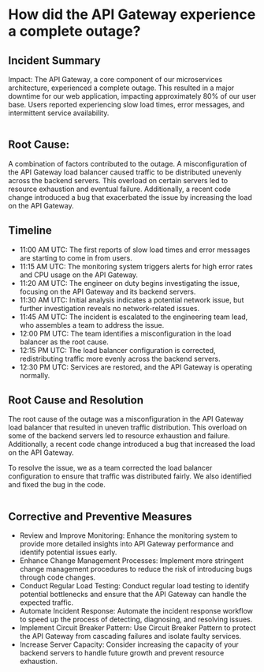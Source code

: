 <h1>How did the API Gateway experience a complete outage?</h1>
<h2>Incident Summary</h2>
<p>Impact: The API Gateway, a core component of our microservices architecture, experienced a complete outage. This resulted in a major downtime for our web application, impacting approximately 80% of our user base. Users reported experiencing slow load times, error messages, and intermittent service availability.</p>
<img src="/Postmortem_project.png" alt="">
<h2>Root Cause:</h2>
<p>A combination of factors contributed to the outage. A misconfiguration of the API Gateway load balancer caused traffic to be distributed unevenly across the backend servers. This overload on certain servers led to resource exhaustion and eventual failure. Additionally, a recent code change introduced a bug that exacerbated the issue by increasing the load on the API Gateway.</p>
<h2>Timeline</h2>
<ul>
<li>11:00 AM UTC: The first reports of slow load times and error messages are starting to come in from users.</li>
<li>11:15 AM UTC: The monitoring system triggers alerts for high error rates and CPU usage on the API Gateway.</li>
<li>11:20 AM UTC: The engineer on duty begins investigating the issue, focusing on the API Gateway and its backend servers.</li>
<li>11:30 AM UTC: Initial analysis indicates a potential network issue, but further investigation reveals no network-related issues.</li>
<li>11:45 AM UTC: The incident is escalated to the engineering team lead, who assembles a team to address the issue.</li>
<li>12:00 PM UTC: The team identifies a misconfiguration in the load balancer as the root cause.</li>
<li>12:15 PM UTC: The load balancer configuration is corrected, redistributing traffic more evenly across the backend servers.</li>
<li>12:30 PM UTC: Services are restored, and the API Gateway is operating normally.</li>
</ul>
<h2>Root Cause and Resolution</h2>
<p>The root cause of the outage was a misconfiguration in the API Gateway load balancer that resulted in uneven traffic distribution. This overload on some of the backend servers led to resource exhaustion and failure. Additionally, a recent code change introduced a bug that increased the load on the API Gateway.</p>
<p>To resolve the issue, we as a team corrected the load balancer configuration to ensure that traffic was distributed fairly. We also identified and fixed the bug in the code.</p>
<img src="/figures-teamwork-brainstorming.jpg" alt="">
<h2>Corrective and Preventive Measures</h2>
<ul>
<li>Review and Improve Monitoring: Enhance the monitoring system to provide more detailed insights into API Gateway performance and identify potential issues early.</li>
<li>Enhance Change Management Processes: Implement more stringent change management procedures to reduce the risk of introducing bugs through code changes.</li>
<li>Conduct Regular Load Testing: Conduct regular load testing to identify potential bottlenecks and ensure that the API Gateway can handle the expected traffic.</li>
<li>Automate Incident Response: Automate the incident response workflow to speed up the process of detecting, diagnosing, and resolving issues.</li>
<li>Implement Circuit Breaker Pattern: Use Circuit Breaker Pattern to protect the API Gateway from cascading failures and isolate faulty services.</li>
<li>Increase Server Capacity: Consider increasing the capacity of your backend servers to handle future growth and prevent resource exhaustion.</li>
</ul>
